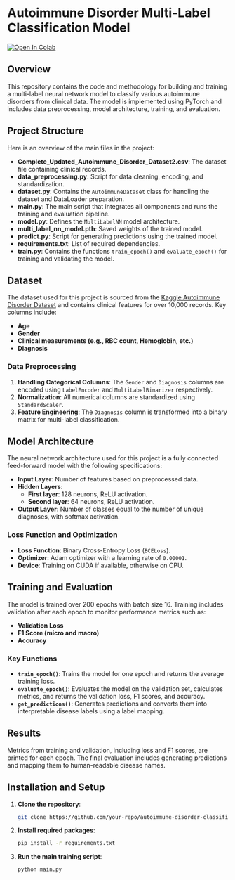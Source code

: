 # **Autoimmune Disorder Multi-Label Classification Model**
<a target="_blank" href="https://colab.research.google.com/github/AbdullahRagheb/AutoimmuneDetector/blob/main/multi_label_autoimmune_disorder_Classification.ipynb">
  <img src="https://colab.research.google.com/assets/colab-badge.svg" alt="Open In Colab"/>
</a> 


## **Overview**
This repository contains the code and methodology for building and training a multi-label neural network model to classify various autoimmune disorders from clinical data. The model is implemented using PyTorch and includes data preprocessing, model architecture, training, and evaluation.

## **Project Structure**
Here is an overview of the main files in the project:

- **Complete_Updated_Autoimmune_Disorder_Dataset2.csv**: The dataset file containing clinical records.
- **data_preprocessing.py**: Script for data cleaning, encoding, and standardization.
- **dataset.py**: Contains the `AutoimmuneDataset` class for handling the dataset and DataLoader preparation.
- **main.py**: The main script that integrates all components and runs the training and evaluation pipeline.
- **model.py**: Defines the `MultiLabelNN` model architecture.
- **multi_label_nn_model.pth**: Saved weights of the trained model.
- **predict.py**: Script for generating predictions using the trained model.
- **requirements.txt**: List of required dependencies.
- **train.py**: Contains the functions `train_epoch()` and `evaluate_epoch()` for training and validating the model.

## **Dataset**
The dataset used for this project is sourced from the [Kaggle Autoimmune Disorder Dataset](https://www.kaggle.com/datasets) and contains clinical features for over 10,000 records. Key columns include:

- **Age**
- **Gender**
- **Clinical measurements (e.g., RBC count, Hemoglobin, etc.)**
- **Diagnosis**

### **Data Preprocessing**
1. **Handling Categorical Columns**: The `Gender` and `Diagnosis` columns are encoded using `LabelEncoder` and `MultiLabelBinarizer` respectively.
2. **Normalization**: All numerical columns are standardized using `StandardScaler`.
3. **Feature Engineering**: The `Diagnosis` column is transformed into a binary matrix for multi-label classification.

## **Model Architecture**
The neural network architecture used for this project is a fully connected feed-forward model with the following specifications:

- **Input Layer**: Number of features based on preprocessed data.
- **Hidden Layers**:
  - **First layer**: 128 neurons, ReLU activation.
  - **Second layer**: 64 neurons, ReLU activation.
- **Output Layer**: Number of classes equal to the number of unique diagnoses, with softmax activation.

### **Loss Function and Optimization**
- **Loss Function**: Binary Cross-Entropy Loss (`BCELoss`).
- **Optimizer**: Adam optimizer with a learning rate of `0.00001`.
- **Device**: Training on CUDA if available, otherwise on CPU.

## **Training and Evaluation**
The model is trained over 200 epochs with batch size 16. Training includes validation after each epoch to monitor performance metrics such as:

- **Validation Loss**
- **F1 Score (micro and macro)**
- **Accuracy**

### **Key Functions**
- **`train_epoch()`**: Trains the model for one epoch and returns the average training loss.
- **`evaluate_epoch()`**: Evaluates the model on the validation set, calculates metrics, and returns the validation loss, F1 scores, and accuracy.
- **`get_predictions()`**: Generates predictions and converts them into interpretable disease labels using a label mapping.

## **Results**
Metrics from training and validation, including loss and F1 scores, are printed for each epoch. The final evaluation includes generating predictions and mapping them to human-readable disease names.


## **Installation and Setup**
1. **Clone the repository**:
   ```bash
   git clone https://github.com/your-repo/autoimmune-disorder-classifier.git

2. **Install required packages**:
   ```bash
   pip install -r requirements.txt

3. **Run the main training script**:
   ```bash
   python main.py

